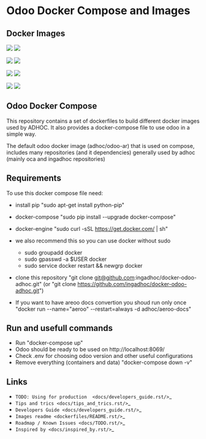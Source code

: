 # Odoo Docker Compose and Images

## Docker Images

[![](https://images.microbadger.com/badges/version/adhoc/odoo-ar:9.0.svg)](https://microbadger.com/images/adhoc/odoo-ar:9.0 "Get your own version badge on microbadger.com")
[![](https://images.microbadger.com/badges/image/adhoc/odoo-ar:9.0.svg)](https://microbadger.com/images/adhoc/odoo-ar:9.0 "Get your own image badge on microbadger.com")

[![](https://images.microbadger.com/badges/version/adhoc/odoo-ar-e:9.0.svg)](https://microbadger.com/images/adhoc/odoo-ar-e:9.0 "Get your own version badge on microbadger.com")
[![](https://images.microbadger.com/badges/image/adhoc/odoo-ar-e:9.0.svg)](https://microbadger.com/images/adhoc/odoo-ar-e:9.0 "Get your own image badge on microbadger.com")


[![](https://images.microbadger.com/badges/version/adhoc/odoo-ar:11.0.svg)](https://microbadger.com/images/adhoc/odoo-ar:11.0 "Get your own version badge on microbadger.com")
[![](https://images.microbadger.com/badges/image/adhoc/odoo-ar:11.0.svg)](https://microbadger.com/images/adhoc/odoo-ar:11.0 "Get your own image badge on microbadger.com")

[![](https://images.microbadger.com/badges/version/adhoc/odoo-ar-e:11.0.svg)](https://microbadger.com/images/adhoc/odoo-ar-e:11.0 "Get your own version badge on microbadger.com")
[![](https://images.microbadger.com/badges/image/adhoc/odoo-ar-e:11.0.svg)](https://microbadger.com/images/adhoc/odoo-ar-e:11.0 "Get your own image badge on microbadger.com")


## Odoo Docker Compose

This repository contains a set of dockerfiles to build different docker images used by ADHOC.
It also provides a docker-compose file to use odoo in a simple way.

The default odoo docker image (adhoc/odoo-ar) that is used on compose, includes many repositories (and it dependencies) generally used by adhoc (mainly oca and ingadhoc repositories)  

## Requirements

To use this docker compose file need:

* install pip "sudo apt-get install python-pip"
* docker-compose "sudo pip install --upgrade docker-compose"
* docker-engine "sudo curl -sSL https://get.docker.com/ | sh"
* we also recommend this so you can use docker without sudo

    * sudo groupadd docker
    * sudo gpasswd -a $USER docker
    * sudo service docker restart && newgrp docker
* clone this repository "git clone git@github.com:ingadhoc/docker-odoo-adhoc.git" (or "git clone https://github.com/ingadhoc/docker-odoo-adhoc.git")
* If you want to have areoo docs convertion you shoud run only once "docker run --name="aeroo" --restart=always -d adhoc/aeroo-docs"


## Run and usefull commands

* Run "docker-compose up"
* Odoo should be ready to be used on http://localhost:8069/
* Check .env for choosing odoo version and other useful configurations
* Remove everything (containers and data) "docker-compose down -v"

## Links

* `TODO: Using for production  <docs/developers_guide.rst/>`_
* `Tips and trics <docs/tips_and_trics.rst/>`_
* `Developers Guide <docs/developers_guide.rst/>`_
* `Images readme <dockerfiles/README.rst/>`_
* `Roadmap / Known Issues <docs/TODO.rst/>`_
* `Inspired by <docs/inspired_by.rst/>`_
